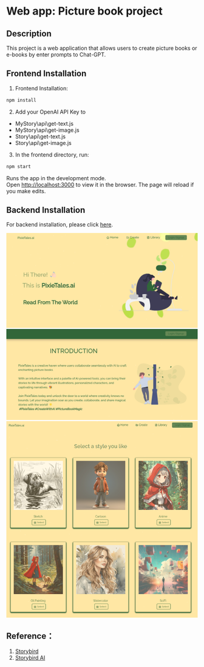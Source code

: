 # Web app: Picture book project
## Description
This project is a web application that allows users to create picture books or e-books by enter prompts to Chat-GPT.
## Frontend Installation
1. Frontend Installation:
```bash
npm install
```
2. Add your OpenAI API Key to 
- MyStory\api\get-text.js
- MyStory\api\get-image.js
- Story\api\get-text.js
- Story\api\get-image.js

3. In the frontend directory, run: 
```bash
npm start
```

Runs the app in the development mode.\
Open [http://localhost:3000](http://localhost:3000) to view it in the browser.
The page will reload if you make edits.

## Backend Installation
For backend installation, please click [here](https://github.com/wzyeeen/web-app_picture-book/blob/main/backend/README.md).

![alt text](image.png)
![alt text](image-1.png)
![alt text](image-4.png)
## Reference：
1. [Storybird](https://storybird.com)
2. [Storybird AI](https://storybird.ai/)



